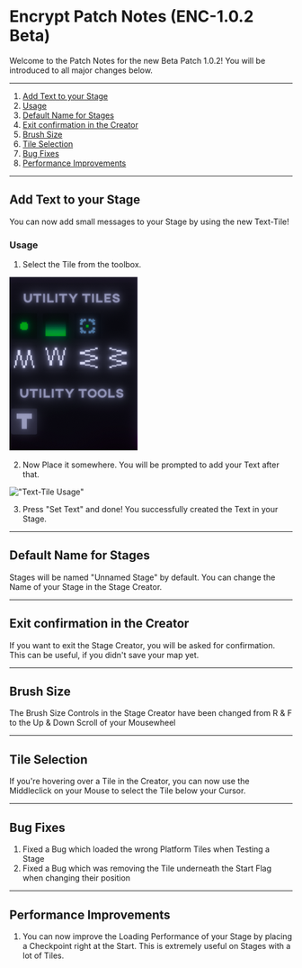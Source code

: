 # Encrypt Patch Notes (ENC-1.0.2 Beta)

Welcome to the Patch Notes for the new Beta Patch 1.0.2! You will be introduced to all major changes below.

------------

1. [Add Text to your Stage](#add-text-to-your-stage)
  1. [Usage](#usage)
2. [Default Name for Stages](#default-name-for-stages)
3. [Exit confirmation in the Creator](#exit-confirmation-in-the-creator)
4. [Brush Size](#brush-size)
5. [Tile Selection](#tile-selection)
6. [Bug Fixes](#bug-fixes)
7. [Performance Improvements](#performance-improvements)

------------

## Add Text to your Stage
You can now add small messages to your Stage by using the new Text-Tile!

### Usage
1. Select the Tile from the toolbox.

![Text-Tile in the Toolbox]( https://github.com/namespace-media/encrypt/blob/beta/Patch%20Notes/ref/image.png "Text-Tile in the Toolbox")

2. Now Place it somewhere. You will be prompted to add your Text after that.

!["Text-Tile Usage"]( https://github.com/namespace-media/encrypt/blob/beta/Patch%20Notes/ref/TTENCuse.gif "Text-Tile Usage")

3. Press "Set Text" and done! You successfully created the Text in your Stage.

------------

## Default Name for Stages
Stages will be named "Unnamed Stage" by default. You can change the Name of your Stage in the Stage Creator.

------------

## Exit confirmation in the Creator
If you want to exit the Stage Creator, you will be asked for confirmation. This can be useful, if you didn't save your map yet.

------------

## Brush Size
The Brush Size Controls in the Stage Creator have been changed from R & F to the Up & Down Scroll of your Mousewheel

------------

## Tile Selection
If you're hovering over a Tile in the Creator, you can now use the Middleclick on your Mouse to select the Tile below your Cursor.

------------

## Bug Fixes
1. Fixed a Bug which loaded the wrong Platform Tiles when Testing a Stage
2. Fixed a Bug which was removing the Tile underneath the Start Flag when changing their position

------------

## Performance Improvements
1. You can now improve the Loading Performance of your Stage by placing a Checkpoint right at the Start. This is extremely useful on Stages with a lot of Tiles.

